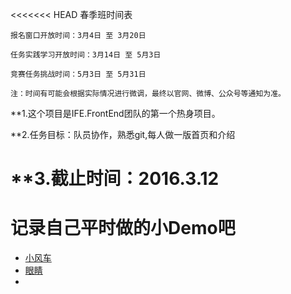 <<<<<<< HEAD
春季班时间表

	报名窗口开放时间：3月4日 至 3月20日
	
	任务实践学习开放时间：3月14日 至 5月3日
	
	竞赛任务挑战时间：5月3日 至 5月31日
	
	注：时间有可能会根据实际情况进行微调，最终以官网、微博、公众号等通知为准。
**1.这个项目是IFE.FrontEnd团队的第一个热身项目。

**2.任务目标：队员协作，熟悉git,每人做一版首页和介绍

**3.截止时间：2016.3.12
=======
<h1>记录自己平时做的小Demo吧</h1>
<ul>
  <li><a class="anchor" href="http://htmlpreview.github.io/?https://github.com/fidoChou/PEANUT/blob/master/windmill.html">小风车</a></li>
  <li><a  class="anchor" href="http://htmlpreview.github.io/?https://github.com/fidoChou/PEANUT/blob/master/blink.html">眼睛</a></li>
  <li><a class="anchor" href="http://htmlpreview.github.io/?https://github.com/fidoChou/PEANUT/blob/master/Calender.html>日历</a></li>
</ul>
>>>>>>> c5603db978329ac794379d1d997eb2273ab2e4d8
